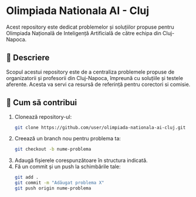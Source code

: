 # Olimpiada Nationala AI - Cluj

Acest repository este dedicat problemelor și soluțiilor propuse pentru Olimpiada Națională de Inteligență Artificială de către echipa din Cluj-Napoca.

## 📌 Descriere

Scopul acestui repository este de a centraliza problemele propuse de organizatorii și profesorii din Cluj-Napoca, împreună cu soluțiile și testele aferente. Acesta va servi ca resursă de referință pentru corectori si comisie.

## 🚀 Cum să contribui

1. Clonează repository-ul:
   ```bash
   git clone https://github.com/user/olimpiada-nationala-ai-cluj.git
   ```
2. Creează un branch nou pentru problema ta:
   ```bash
   git checkout -b nume-problema
   ```
3. Adaugă fișierele corespunzătoare în structura indicată.
4. Fă un commit și un push la schimbările tale:
   ```bash
   git add .
   git commit -m "Adăugat problema X"
   git push origin nume-problema
   ```

